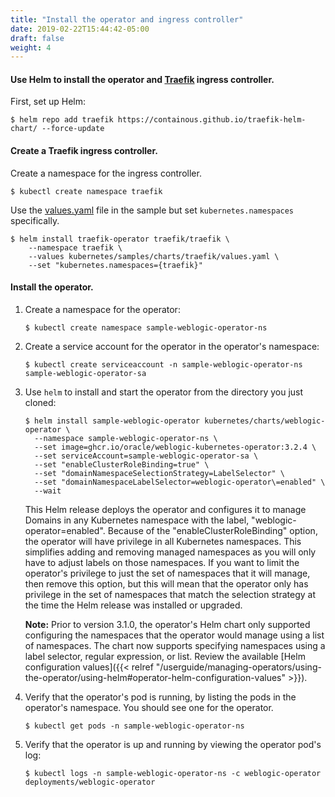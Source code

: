 ```yaml
---
title: "Install the operator and ingress controller"
date: 2019-02-22T15:44:42-05:00
draft: false
weight: 4
---
```


#### Use Helm to install the operator and [Traefik](http://github.com/oracle/weblogic-kubernetes-operator/blob/main/kubernetes/samples/charts/traefik/README.md) ingress controller.

First, set up Helm:

```shell
$ helm repo add traefik https://containous.github.io/traefik-helm-chart/ --force-update
```

#### Create a Traefik ingress controller.

Create a namespace for the ingress controller.

```shell
$ kubectl create namespace traefik
```

Use the [values.yaml](http://github.com/oracle/weblogic-kubernetes-operator/blob/main/kubernetes/samples/charts/traefik/values.yaml) file in the sample but set `kubernetes.namespaces` specifically.


```shell
$ helm install traefik-operator traefik/traefik \
    --namespace traefik \
    --values kubernetes/samples/charts/traefik/values.yaml \
    --set "kubernetes.namespaces={traefik}"
```

#### Install the operator.

1.  Create a namespace for the operator:

    ```shell
    $ kubectl create namespace sample-weblogic-operator-ns
    ```

2.	Create a service account for the operator in the operator's namespace:

    ```shell
    $ kubectl create serviceaccount -n sample-weblogic-operator-ns sample-weblogic-operator-sa
    ```

3.  Use `helm` to install and start the operator from the directory you just cloned:	 

    ```shell
    $ helm install sample-weblogic-operator kubernetes/charts/weblogic-operator \
      --namespace sample-weblogic-operator-ns \
      --set image=ghcr.io/oracle/weblogic-kubernetes-operator:3.2.4 \
      --set serviceAccount=sample-weblogic-operator-sa \
      --set "enableClusterRoleBinding=true" \
      --set "domainNamespaceSelectionStrategy=LabelSelector" \
      --set "domainNamespaceLabelSelector=weblogic-operator\=enabled" \
      --wait
    ```

    This Helm release deploys the operator and configures it to manage Domains in any Kubernetes namespace with the label, "weblogic-operator=enabled". Because of the "enableClusterRoleBinding" option, the operator will have privilege in all Kubernetes namespaces. This simplifies adding and removing managed namespaces as you will only have to adjust labels on those namespaces. If you want to limit the operator's privilege to just the set of namespaces that it will manage, then remove this option, but this will mean that the operator only has privilege in the set of namespaces that match the selection strategy at the time the Helm release was installed or upgraded.

    **Note:** Prior to version 3.1.0, the operator's Helm chart only supported configuring the namespaces that the operator would manage using a list of namespaces. The chart now supports specifying namespaces using a label selector, regular expression, or list. Review the available [Helm configuration values]({{< relref "/userguide/managing-operators/using-the-operator/using-helm#operator-helm-configuration-values" >}}).

4. Verify that the operator's pod is running, by listing the pods in the operator's namespace. You should see one
for the operator.

    ```shell
    $ kubectl get pods -n sample-weblogic-operator-ns
    ```

5.  Verify that the operator is up and running by viewing the operator pod's log:

    ```shell
    $ kubectl logs -n sample-weblogic-operator-ns -c weblogic-operator deployments/weblogic-operator
    ```
